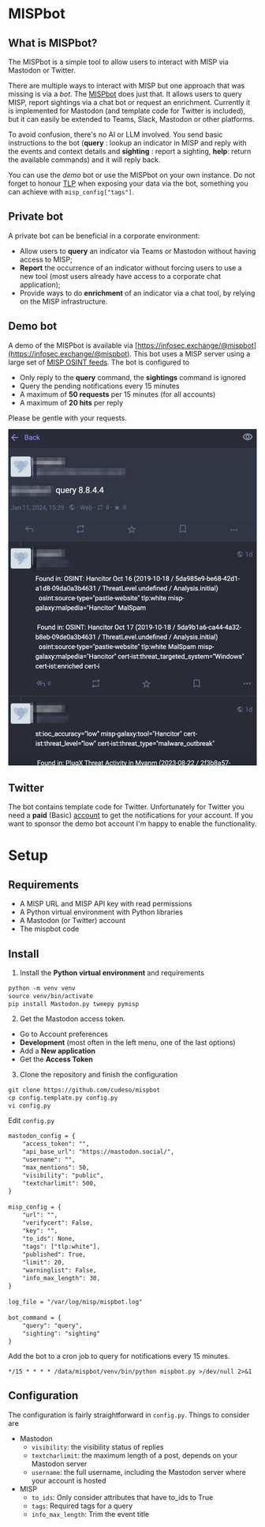 # MISPbot

## What is MISPbot?

The MISPbot is a simple tool to allow users to interact with MISP via Mastodon or Twitter.

There are multiple ways to interact with MISP but one approach that was missing is via a *bot*. The [MISPbot](https://github.com/cudeso/mispbot) does just that. It allows users to query MISP, report sightings via a chat bot or request an enrichment. Currently it is implemented for Mastodon (and template code for Twitter is included), but it can easily be extended to Teams, Slack, Mastodon or other platforms.

To avoid confusion, there's no AI or LLM involved. You send basic instructions to the bot (**query** : lookup an indicator in MISP and reply with the events and context details and **sighting** : report a sighting, **help**: return the available commands) and it will reply back.

You can use the *demo* bot or use the MISPbot on your own instance. Do not forget to honour [TLP](https://www.first.org/tlp/) when exposing your data via the bot, something you can achieve with `misp_config["tags"]`.

## Private bot

A private bot can be beneficial in a corporate environment:

- Allow users to **query** an indicator via Teams or Mastodon without having access to MISP;
- **Report** the occurrence of an indicator without forcing users to use a new tool (most users already have access to a corporate chat application);
- Provide ways to do **enrichment** of an indicator via a chat tool, by relying on the MISP infrastructure.

## Demo bot

A demo of the MISPbot is available via [https://infosec.exchange/@mispbot](https://infosec.exchange/@mispbot). This bot uses a MISP server using a large set of [MISP OSINT feeds](https://www.misp-project.org/feeds/). The bot is configured to
- Only reply to the **query** command, the **sightings** command is ignored
- Query the pending notifications every 15 minutes
- A maximum of **50 requests** per 15 minutes (for all accounts)
- A maximum of **20 hits** per reply

Please be gentle with your requests.

![conv.png](conv.png)

## Twitter

The bot contains template code for Twitter. Unfortunately for Twitter you need a **paid** (Basic) [account](https://help.twitter.com/en/using-x/x-premium-faq) to get the notifications for your account. If you want to sponsor the demo bot account I'm happy to enable the functionality.

# Setup

## Requirements

- A MISP URL and MISP API key with read permissions
- A Python virtual environment with Python libraries
- A Mastodon (or Twitter) account
- The mispbot code

## Install

1. Install the **Python virtual environment** and requirements

```
python -m venv venv
source venv/bin/activate
pip install Mastodon.py tweepy pymisp
```

2. Get the Mastodon access token.

- Go to Account preferences
- **Development** (most often in the left menu, one of the last options)
- Add a **New application**
- Get the **Access Token**

3. Clone the repository and finish the configuration

```
git clone https://github.com/cudeso/mispbot
cp config.template.py config.py
vi config.py
```

Edit `config.py`

```
mastodon_config = {
    "access_token": "",
    "api_base_url": "https://mastodon.social/",
    "username": "",
    "max_mentions": 50,
    "visibility": "public",
    "textcharlimit": 500,
}

misp_config = {
    "url": "",
    "verifycert": False,
    "key": "",
    "to_ids": None,
    "tags": ["tlp:white"],
    "published": True,
    "limit": 20,
    "warninglist": False,
    "info_max_length": 30,
}

log_file = "/var/log/misp/mispbot.log"

bot_command = {
    "query": "query",
    "sighting": "sighting"
}
```

Add the bot to a cron job to query for notifications every 15 minutes.

```
*/15 * * * * /data/mispbot/venv/bin/python mispbot.py >/dev/null 2>&1
```

## Configuration

The configuration is fairly straightforward in `config.py`. Things to consider are

- Mastodon
  - `visibility`: the visibility status of replies
  - `textcharlimit`: the maximum length of a post, depends on your Mastodon server
  - `username`: the full username, including the Mastodon server where your account is hosted
- MISP
  - `to_ids`: Only consider attributes that have to_ids to True
  - `tags`: Required tags for a query
  - `info_max_length`: Trim the event title

